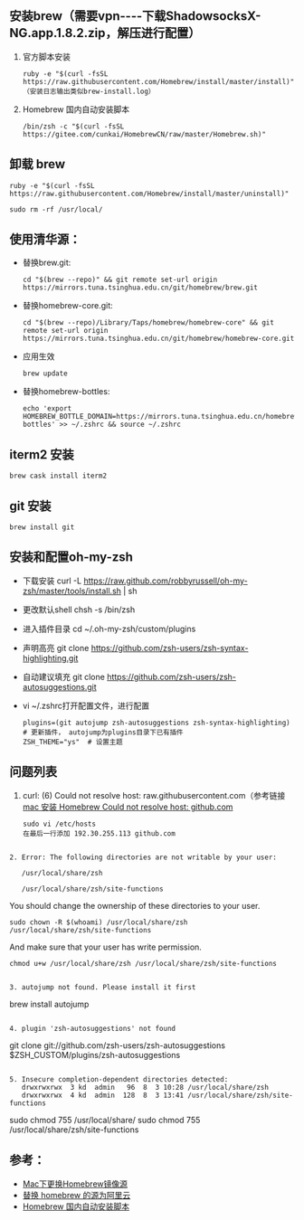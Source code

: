 ## 安装brew（需要vpn----下载ShadowsocksX-NG.app.1.8.2.zip，解压进行配置）

1. 官方脚本安装

   ```
   ruby -e "$(curl -fsSL https://raw.githubusercontent.com/Homebrew/install/master/install)"
   （安装日志输出类似brew-install.log）
   ```

   

2. Homebrew 国内自动安装脚本

   ```
   /bin/zsh -c "$(curl -fsSL https://gitee.com/cunkai/HomebrewCN/raw/master/Homebrew.sh)"
   ```

   

## 卸载 brew
```
ruby -e "$(curl -fsSL https://raw.githubusercontent.com/Homebrew/install/master/uninstall)"

sudo rm -rf /usr/local/
```



## 使用清华源：

* 替换brew.git:
    ```
    cd "$(brew --repo)" && git remote set-url origin https://mirrors.tuna.tsinghua.edu.cn/git/homebrew/brew.git
    ```
* 替换homebrew-core.git:

  ```
  cd "$(brew --repo)/Library/Taps/homebrew/homebrew-core" && git remote set-url origin https://mirrors.tuna.tsinghua.edu.cn/git/homebrew/homebrew-core.git
  ```

* 应用生效
    ```
    brew update
    ```

* 替换homebrew-bottles:
    ```
    echo 'export HOMEBREW_BOTTLE_DOMAIN=https://mirrors.tuna.tsinghua.edu.cn/homebrew-bottles' >> ~/.zshrc && source ~/.zshrc
    ```



## iterm2 安装

```
brew cask install iterm2
```



## git 安装

```
brew install git
```



## 安装和配置oh-my-zsh

* 下载安装
    curl -L https://raw.github.com/robbyrussell/oh-my-zsh/master/tools/install.sh | sh

* 更改默认shell
chsh -s /bin/zsh

* 进入插件目录
  cd ~/.oh-my-zsh/custom/plugins

* 声明高亮
  git clone https://github.com/zsh-users/zsh-syntax-highlighting.git

* 自动建议填充
  git clone https://github.com/zsh-users/zsh-autosuggestions.git

* vi ~/.zshrc打开配置文件，进行配置        

    ```
    plugins=(git autojump zsh-autosuggestions zsh-syntax-highlighting)   # 更新插件， autojump为plugins目录下已有插件
    ZSH_THEME="ys"  # 设置主题
    ```

    

## 问题列表
1. curl: (6) Could not resolve host: raw.githubusercontent.com（参考链接[mac 安装 Homebrew Could not resolve host: github.com](https://www.jianshu.com/p/f10ea7b96825)

   ```
   sudo vi /etc/hosts
   在最后一行添加 192.30.255.113 github.com
   ```
```
   
2. Error: The following directories are not writable by your user:

   /usr/local/share/zsh

   /usr/local/share/zsh/site-functions

```
   You should change the ownership of these directories to your user.

    sudo chown -R $(whoami) /usr/local/share/zsh /usr/local/share/zsh/site-functions

   


   And make sure that your user has write permission.

    chmod u+w /usr/local/share/zsh /usr/local/share/zsh/site-functions
   ```

3. autojump not found. Please install it first
   ```
brew install autojump
```

4. plugin 'zsh-autosuggestions' not found

```
git clone git://github.com/zsh-users/zsh-autosuggestions $ZSH_CUSTOM/plugins/zsh-autosuggestions
```

5. Insecure completion-dependent directories detected:
   drwxrwxrwx  3 kd  admin   96  8  3 10:28 /usr/local/share/zsh
   drwxrwxrwx  4 kd  admin  128  8  3 13:41 /usr/local/share/zsh/site-functions

```
sudo chmod 755 /usr/local/share/
sudo chmod 755 /usr/local/share/zsh/site-functions

## 参考：
* [Mac下更换Homebrew镜像源](https://blog.csdn.net/lwplwf/article/details/79097565)
* [替换 homebrew 的源为阿里云](https://blog.csdn.net/xs18952904/article/details/87261603)
* [Homebrew 国内自动安装脚本](https://gitee.com/cunkai/HomebrewCN)